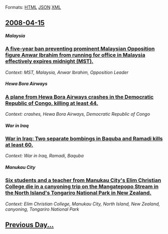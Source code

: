 
Formats: [HTML](2008/04/15/index.html)  [JSON](2008/04/15/index.json)  [XML](2008/04/15/index.xml)  

## [2008-04-15](/news/2008/04/15/index.md)

##### Malaysia
### [ A five-year ban preventing prominent Malaysian Opposition figure Anwar Ibrahim from running for office in Malaysia effectively expires midnight (MST). ](/news/2008/04/15/a-five-year-ban-preventing-prominent-malaysian-opposition-figure-anwar-ibrahim-from-running-for-office-in-malaysia-effectively-expires-midn.md)
_Context: MST, Malaysia, Anwar Ibrahim, Opposition Leader_

##### Hewa Bora Airways
### [ A plane from Hewa Bora Airways crashes in the Democratic Republic of Congo, killing at least 44. ](/news/2008/04/15/a-plane-from-hewa-bora-airways-crashes-in-the-democratic-republic-of-congo-killing-at-least-44.md)
_Context: crashes, Hewa Bora Airways, Democratic Republic of Congo_

##### War in Iraq
### [ War in Iraq: Two separate bombings in Baquba and Ramadi kills at least 60. ](/news/2008/04/15/war-in-iraq-two-separate-bombings-in-baquba-and-ramadi-kills-at-least-60.md)
_Context: War in Iraq, Ramadi, Baquba_

##### Manukau City
### [ Six students and a teacher from Manukau City's Elim Christian College die in a canyoning trip on the Mangatepopo Stream in the North Island's Tongariro National Park in New Zealand. ](/news/2008/04/15/six-students-and-a-teacher-from-manukau-city-s-elim-christian-college-die-in-a-canyoning-trip-on-the-mangatepopo-stream-in-the-north-island.md)
_Context: Elim Christian College, Manukau City, North Island, New Zealand, canyoning, Tongariro National Park_

## [Previous Day...](/news/2008/04/14/index.md)

